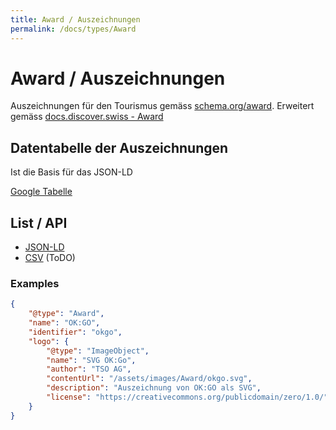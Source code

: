```yaml
---
title: Award / Auszeichnungen
permalink: /docs/types/Award
---
```

# Award / Auszeichnungen

Auszeichnungen für den Tourismus gemäss [schema.org/award](https://schema.org/award).
Erweitert gemäss [docs.discover.swiss - Award](https://docs.discover.swiss/dev/reference/dataschema/definition/infocenter-classes/Award/)


## Datentabelle der Auszeichnungen
Ist die Basis für das JSON-LD

[Google Tabelle](https://docs.google.com/spreadsheets/d/10seflFrgXci7KovdYPe396UUZE_OXbrHItZldWLQ2JM/edit#gid=0)

## List / API

* [JSON-LD](/api/type/Award/index.jsonld)
* [CSV](/api/type/Award/index.csv) (ToDO)

### Examples
```json
{
    "@type": "Award",
    "name": "OK:GO",
    "identifier": "okgo",
    "logo": {
        "@type": "ImageObject",
        "name": "SVG OK:Go",
        "author": "TSO AG",
        "contentUrl": "/assets/images/Award/okgo.svg",
        "description": "Auszeichnung von OK:GO als SVG",
        "license": "https://creativecommons.org/publicdomain/zero/1.0/"
    }
}
```